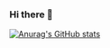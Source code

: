 ### Hi there 👋
[![Anurag's GitHub stats](https://github-readme-stats.vercel.app/api?username=maulvialf)](https://github.com/anuraghazra/github-readme-stats)

<!--
**maulvialf/maulvialf** is a ✨ _special_ ✨ repository because its `README.md` (this file) appears on your GitHub profile.

Here are some ideas to get you started:

- 🔭 I’m currently working on ...
- 🌱 I’m currently learning ...
- 👯 I’m looking to collaborate on ...
- 🤔 I’m looking for help with ...
- 💬 Ask me about ...
- 📫 How to reach me: ...
- 😄 Pronouns: ...
- ⚡ Fun fact: ...
-->
